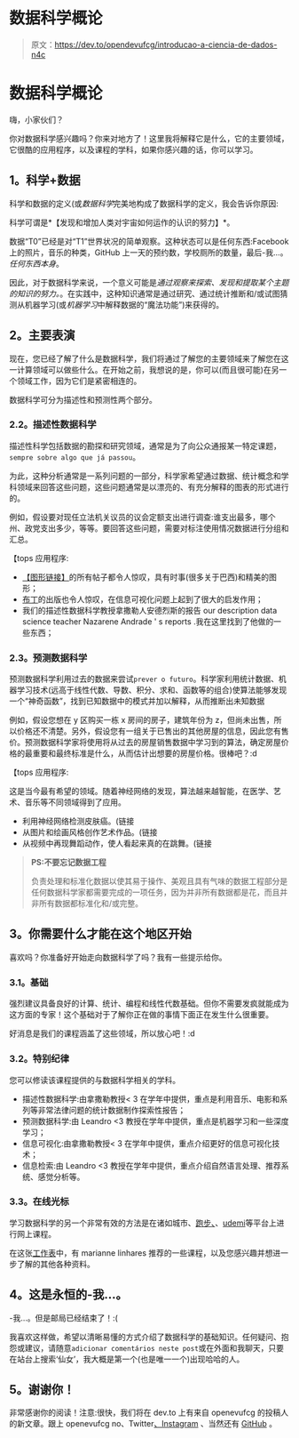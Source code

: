 # 数据科学概论

> 原文：<https://dev.to/opendevufcg/introducao-a-ciencia-de-dados-n4c>

# 数据科学概论

嗨，小家伙们？

你对数据科学感兴趣吗？你来对地方了！这里我将解释它是什么，它的主要领域，它很酷的应用程序，以及课程的学科，如果你感兴趣的话，你可以学习。

## 1。科学+数据

科学和数据的定义(或*数据科学*完美地构成了数据科学的定义，我会告诉你原因:

科学可谓是*【发现和增加人类对宇宙如何运作的认识的努力】*。

数据“T0”已经是对“T1”世界状况的简单观察。这种状态可以是任何东西:Facebook 上的照片，音乐的种类，GitHub 上一天的预约数，学校厕所的数量，最后-我...。*任何东西本身*。

因此，对于数据科学来说，一个意义可能是*通过观察来探索、发现和提取某个主题的知识的努力。*。在实践中，这种知识通常是通过研究、通过统计推断和/或试图猜测从机器学习(或*机器学习*中解释数据的“魔法功能”)来获得的。

## 2。主要表演

现在，您已经了解了什么是数据科学，我们将通过了解您的主要领域来了解您在这一计算领域可以做些什么。在开始之前，我想说的是，你可以(而且很可能)在另一个领域工作，因为它们是紧密相连的。

数据科学可分为描述性和预测性两个部分。

### 2.2。描述性数据科学

描述性科学包括数据的勘探和研究领域，通常是为了向公众通报某一特定课题，`sempre sobre algo que já passou`。

为此，这种分析通常是一系列问题的一部分，科学家希望通过数据、统计概念和学科领域来回答这些问题，这些问题通常是以漂亮的、有充分解释的图表的形式进行的。

例如，假设要对现任立法机关议员的议会定额支出进行调查:谁支出最多，哪个州、政党支出多少，等等。要回答这些问题，需要对标注使用情况数据进行分组和汇总。

【tops 应用程序:

*   [【图形链接】](https://www.nexojornal.com.br/grafico/)的所有帖子都令人惊叹，具有时事(很多关于巴西)和精美的图形；
*   [布丁](https://pudding.cool/)的出版也令人惊叹，在信息可视化问题上起到了很大的启发作用；
*   我们的描述性数据科学教授拿撒勒人安德烈斯的报告 our description data science teacher Nazarene Andrade ' s reports .我在这里找到了他做的一些东西；

### 2.3。预测数据科学

预测数据科学利用过去的数据来尝试`prever o futuro`。科学家利用统计数据、机器学习技术(远高于线性代数、导数、积分、求和、函数等的组合)使算法能够发现一个“神奇函数”，找到已知数据中的模式并加以解释，从而推断出未知数据

例如，假设您想在 y 区购买一栋 x 房间的房子，建筑年份为 z，但尚未出售，所以价格还不清楚。另外，假设您有一组关于已售出的其他房屋的信息，因此您有售价。预测数据科学家将使用将从过去的房屋销售数据中学习到的算法，确定房屋价格的最重要和最终标准是什么，从而估计出想要的房屋价格。很棒吧？:d

【tops 应用程序:

这是当今最有希望的领域。随着神经网络的发现，算法越来越智能，在医学、艺术、音乐等不同领域得到了应用。

*   利用神经网络检测皮肤癌。(链接
*   从图片和绘画风格创作艺术作品。(链接
*   从视频中再现舞蹈动作，使人看起来真的在跳舞。(链接

> **PS:不要忘记数据工程**
> 
> 负责处理和标准化数据以使其易于操作、美观且具有气味的数据工程部分是任何数据科学家都需要完成的一项任务，因为并非所有数据都是花，而且并非所有数据都标准化和/或完整。

## 3。你需要什么才能在这个地区开始

喜欢吗？你准备好开始走向数据科学了吗？我有一些提示给你。

### 3.1。基础

强烈建议具备良好的计算、统计、编程和线性代数基础。但你不需要发疯就能成为这方面的专家！这个基础对于了解你正在做的事情下面正在发生什么很重要。

好消息是我们的课程涵盖了这些领域，所以放心吧！:d

### 3.2。特别纪律

您可以修读该课程提供的与数据科学相关的学科。

*   描述性数据科学:由拿撒勒教授< 3 在学年中提供，重点是利用音乐、电影和系列等非常法律问题的统计数据制作探索性报告；
*   预测数据科学:由 Leandro <3 教授在学年中提供，重点是机器学习和一些深度学习；
*   信息可视化:由拿撒勒教授< 3 在学年中提供，重点介绍更好的信息可视化技术；
*   信息检索:由 Leandro <3 教授在学年中提供，重点介绍自然语言处理、推荐系统、感觉分析等。

### 3.3。在线光标

学习数据科学的另一个非常有效的方法是在诸如城市、[跑步、](https://www.coursera.org/)、[udemi](https://www.udemy.com/)等平台上进行网上课程。

在这张[工作表](https://docs.google.com/spreadsheets/d/13hP5jw5ahp0ZJMFkDZdLh0g-Ws7i_WM18ZfY7HoV0Rs/edit?usp=sharing)中，有 marianne linhares 推荐的一些课程，以及您感兴趣并想进一步了解的其他各种资料。

## 4。这是永恒的-我...。

-我...。但是邮局已经结束了！:(

我喜欢这样做，希望以清晰易懂的方式介绍了数据科学的基础知识。任何疑问、抱怨或建议，请随意`adicionar comentários neste post`或在外面和我聊天，只要在站台上搜索‘仙女’，我大概是第一个(也是唯一一个)出现哈哈的人。

## 5。谢谢你！

非常感谢你的阅读！注意:很快，我们将在 dev.to 上有来自 openevufcg 的投稿人的新文章。跟上 openevufcg no、Twitter[、Instagram](https://www.instagram.com/OpenDevUFCG/) 、当然还有 [GitHub](https://github.com/OpenDevUFCG) 。